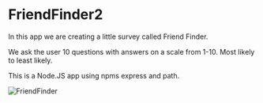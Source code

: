 # FriendFinder2

In this app we are creating a little survey called Friend Finder. 

We ask the user 10 questions with answers on a scale from 1-10. Most likely to least likely. 

This is a Node.JS app using npms express and path. 

![FriendFinder](https://user-images.githubusercontent.com/53500526/70491518-0d2ba680-1ac7-11ea-800b-8620d7098504.PNG)
